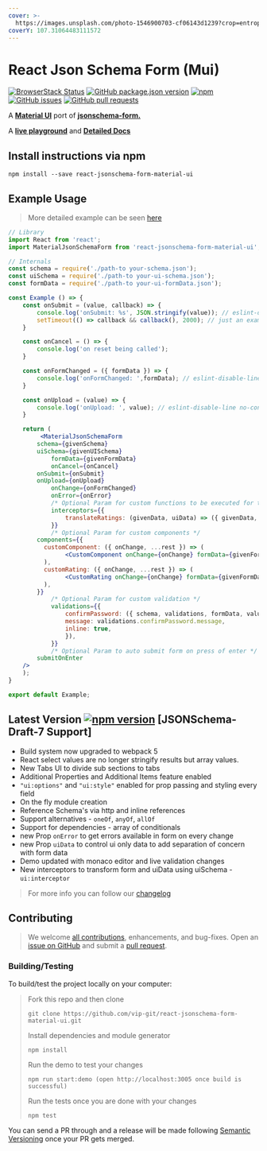 ```yaml
---
cover: >-
  https://images.unsplash.com/photo-1546900703-cf06143d1239?crop=entropy&cs=srgb&fm=jpg&ixid=MnwxOTcwMjR8MHwxfHNlYXJjaHw3fHxjb2RlfGVufDB8fHx8MTYzNDY2OTAxMg&ixlib=rb-1.2.1&q=85
coverY: 107.31064483111572
---
```


# React Json Schema Form (Mui)

[![BrowserStack Status](https://automate.browserstack.com/badge.svg?badge\_key=MzZ5RE5vdml6Yk5EM0JTZ3l5cGxJKzVLRWlqNVdHbDkzdkprejFkSWZtZz0tLTdxdGFIY3F5a2pXSmNMM2ZLaVMwQ3c9PQ==--74a6da6f146182f21dbe380708e81c257b1cefab%)](https://automate.browserstack.com/public-build/MzZ5RE5vdml6Yk5EM0JTZ3l5cGxJKzVLRWlqNVdHbDkzdkprejFkSWZtZz0tLTdxdGFIY3F5a2pXSmNMM2ZLaVMwQ3c9PQ==--74a6da6f146182f21dbe380708e81c257b1cefab%) [![GitHub package.json version](https://img.shields.io/github/package-json/v/vip-git/react-jsonschema-form-material-ui?style=plastic)](https://github.com/vip-git/react-jsonschema-form-material-ui) [![npm](https://img.shields.io/npm/dt/react-jsonschema-form-material-ui)](https://www.npmjs.com/package/react-jsonschema-form-material-ui) [![GitHub issues](https://img.shields.io/github/issues/vip-git/react-jsonschema-form-material-ui)](https://github.com/vip-git/react-jsonschema-form-material-ui/issues/) [![GitHub pull requests](https://img.shields.io/github/issues-pr/vip-git/react-jsonschema-form-material-ui)](https://github.com/vip-git/react-jsonschema-form-material-ui/pulls/)

A [**Material UI**](http://www.material-ui.com) port of [**jsonschema-form.**](https://json-schema.org)

A [**live playground**](https://react-jsonschema-form-material-ui.github56.now.sh) and [**Detailed Docs**](https://react-json-schema.app/docs)

## Install instructions via npm

```
npm install --save react-jsonschema-form-material-ui
```

## Example Usage

> More detailed example can be seen [here](https://github.com/vip-git/react-jsonschema-form-material-ui/blob/master/src/demo/body/Example.jsx)

```jsx
// Library
import React from 'react';
import MaterialJsonSchemaForm from 'react-jsonschema-form-material-ui';

// Internals
const schema = require('./path-to your-schema.json');
const uiSchema = require('./path-to your-ui-schema.json');
const formData = require('./path-to your-ui-formData.json');

const Example () => {
    const onSubmit = (value, callback) => {
        console.log('onSubmit: %s', JSON.stringify(value)); // eslint-disable-line no-console
        setTimeout(() => callback && callback(), 2000); // just an example in real world can be your XHR call
    }

    const onCancel = () => {
        console.log('on reset being called');
    }

    const onFormChanged = ({ formData }) => {
        console.log('onFormChanged: ',formData); // eslint-disable-line no-console
    }

    const onUpload = (value) => {
        console.log('onUpload: ', value); // eslint-disable-line no-console
    }

    return (
         <MaterialJsonSchemaForm
        schema={givenSchema}
        uiSchema={givenUISchema}
            formData={givenFormData}
            onCancel={onCancel}
        onSubmit={onSubmit}
        onUpload={onUpload}
            onChange={onFormChanged}
            onError={onError}
            /* Optional Param for custom functions to be executed for transforming data */
            interceptors={{
                translateRatings: (givenData, uiData) => ({ givenData, uiData }),
            }}
            /* Optional Param for custom components */
        components={{
          customComponent: ({ onChange, ...rest }) => (
                <CustomComponent onChange={onChange} formData={givenFormData} uiData={givenUIData} {...rest} />
          ),
          customRating: ({ onChange, ...rest }) => (
                <CustomRating onChange={onChange} formData={givenFormData} uiData={givenUIData} {...rest} />
          ),
        }}
            /* Optional Param for custom validation */
            validations={{
                confirmPassword: ({ schema, validations, formData, value }) => value !== formData.pass1 && ({
                message: validations.confirmPassword.message,
                inline: true,
                }),
            }}
            /* Optional Param to auto submit form on press of enter */
        submitOnEnter
    />
    );
}

export default Example;
```

## Latest Version [![npm version](https://badge.fury.io/js/react-jsonschema-form-material-ui.svg)](https://react-jsonschema-form-material-ui.github56.now.sh) \[JSONSchema-Draft-7 Support]

* Build system now upgraded to webpack 5
* React select values are no longer stringify results but array values.
* New Tabs UI to divide sub sections to tabs
* Additional Properties and Additional Items feature enabled
* `"ui:options"` and `"ui:style"` enabled for prop passing and styling every field
* On the fly module creation
* Reference Schema's via http and inline references
* Support alternatives - `oneOf`, `anyOf`, `allOf`
* Support for dependencies - array of conditionals
* new Prop `onError` to get errors available in form on every change
* new Prop `uiData` to control ui only data to add separation of concern with form data
* Demo updated with monaco editor and live validation changes
* New interceptors to transform form and uiData using uiSchema - `ui:interceptor`

> For more info you can follow our [changelog](https://github.com/vip-git/react-jsonschema-form-material-ui/blob/master/changelog.md)

## Contributing

> We welcome [all contributions](https://github.com/vip-git/react-jsonschema-form-material-ui/graphs/contributors), enhancements, and bug-fixes. Open an [issue on GitHub](https://github.com/vip-git/react-jsonschema-form-material-ui/issues) and submit a [pull request](https://github.com/vip-git/react-jsonschema-form-material-ui/pulls).

### Building/Testing

To build/test the project locally on your computer:

> Fork this repo and then clone
>
> ```
> git clone https://github.com/vip-git/react-jsonschema-form-material-ui.git
> ```
>
> Install dependencies and module generator
>
> ```
> npm install
> ```
>
> Run the demo to test your changes
>
> ```
> npm run start:demo (open http://localhost:3005 once build is successful)
> ```
>
> Run the tests once you are done with your changes
>
> ```
> npm test
> ```

You can send a PR through and a release will be made following [Semantic Versioning](https://semver.org) once your PR gets merged.
